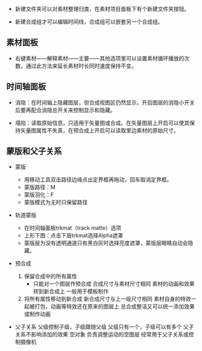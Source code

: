 - 新建文件夹可以对素材整理归类，在素材项目面板下有个新建文件夹按钮。

- 新建合成组才可以编辑时间线，合成组可以嵌套另一个合成组。

## 素材面板

- 右键素材——解释素材——主要——其他选项里可以设置素材循环播放的次数，通过此方法来延长素材时长同时速度保持不变。

## 时间轴面板

- 消隐：在时间轴上隐藏图层，但合成视图区仍然显示，开启图层的消隐小开关后要再配合消隐总开关来控制显示和隐藏。

- 塌陷：读取原始信息，只适用于矢量图或合成。在矢量图层上开启可以使其保持矢量图属性不失真，在预合成上开启可以读取里边素材的原始尺寸。

## 蒙版和父子关系

- 蒙版
	- 用移动工具双击路径边缘点出定界框再拖动，回车取消定界框。
	- 蒙版路径：M
	- 蒙版羽化：F
	- 蒙版模式为无时只保留路径

- 轨道蒙版
	- 在时间轴面板trkmat（track matte）选项
	- 上形下图：点击下层trkmat选择Alpha遮罩
	- 蒙版层为没有透明通道只有黑白灰时选择亮度遮罩，蒙版层眼睛自动会隐藏。
	
- 预合成
	1. 保留合成中的所有属性
		- 只能对一个图层作预合成
			合成尺寸与素材尺寸相同
			素材的动画和效果转到新合成上
			一般用于模板制作
	2. 将所有属性移动到新合成
			新合成尺寸与上一级尺寸相同
			素材自身的特效一起被打包，动画等特效还在原来的图层上
			总合成整洁又可以统一添加效果或制作动画
- 父子关系
		父级控制子级，子级跟随父级
		父级只有一个，子级可以有多个
		父子关系不影响添加的效果
		空对象
			负责调整运动的空图层
			经常用于父子关系或控制摄像机
